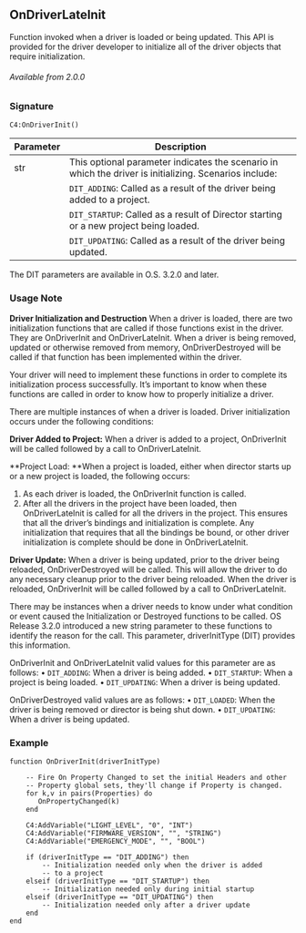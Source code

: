 ## OnDriverLateInit

Function invoked when a driver is loaded or being updated. This API is provided for the driver developer to initialize all of the driver objects that require initialization. 

###### Available from 2.0.0


### Signature

`C4:OnDriverInit() `


| Parameter | Description |
| --- | --- |
| str | This optional parameter indicates the scenario in which the driver is initializing. Scenarios include: |
|  |  `DIT_ADDING`: Called as a result of the driver being added to a project. |
|  |  `DIT_STARTUP`: Called as a result of Director starting or a new project being loaded. |
|  |  `DIT_UPDATING`: Called as a result of the driver being updated. |

The DIT parameters are available in O.S. 3.2.0 and later.


### Usage Note

**Driver Initialization and Destruction**
When a driver is loaded, there are two initialization functions that are called if those functions exist in the driver. They are OnDriverInit and OnDriverLateInit. When a driver is being removed, updated or otherwise removed from memory, OnDriverDestroyed will be called if that function has been implemented within the driver.

Your driver will need to implement these functions in order to complete its initialization process successfully. It’s important to know when these functions are called in order to know how to properly initialize a driver.

There are multiple instances of when a driver is loaded. Driver initialization occurs under the following conditions:

**Driver Added to Project:** When a driver is added to a project, OnDriverInit will be called followed by a call to OnDriverLateInit.

**Project Load: **When a project is loaded, either when director starts up or a new project is loaded, the following occurs:
1. As each driver is loaded, the OnDriverInit function is called.
2. After all the drivers in the project have been loaded, then OnDriverLateInit is called for all the drivers in the project. This ensures that all the driver’s bindings and initialization is complete. Any initialization that requires that all the bindings be bound, or other driver initialization is complete should be done in OnDriverLateInit.

**Driver Update:** When a driver is being updated, prior to the driver being reloaded, OnDriverDestroyed will be called. This will allow the driver to do any necessary cleanup prior to the driver being reloaded. When the driver is reloaded, OnDriverInit will be called followed by a call to OnDriverLateInit.

There may be instances when a driver needs to know under what condition or event caused the Initialization or Destroyed functions to be called. OS Release 3.2.0 introduced a new string parameter to these functions to identify the reason for the call. This parameter, driverInitType (DIT) provides this information.

OnDriverInit and OnDriverLateInit valid values for this parameter are as follows:
•	`DIT_ADDING`: When a driver is being added.
•	`DIT_STARTUP`: When a project is being loaded.
•	`DIT_UPDATING`: When a driver is being updated.

OnDriverDestroyed valid values are as follows:
•	`DIT_LOADED`: When the driver is being removed or director is being shut down.
•	`DIT_UPDATING`: When a driver is being updated.


### Example

```
function OnDriverInit(driverInitType)
         
    -- Fire On Property Changed to set the initial Headers and other
    -- Property global sets, they'll change if Property is changed.
    for k,v in pairs(Properties) do
       OnPropertyChanged(k)
    end

    C4:AddVariable("LIGHT_LEVEL", "0", "INT")
    C4:AddVariable("FIRMWARE_VERSION", "", "STRING")
    C4:AddVariable("EMERGENCY_MODE", "", "BOOL")

    if (driverInitType == "DIT_ADDING") then
        -- Initialization needed only when the driver is added
        -- to a project
    elseif (driverInitType == "DIT_STARTUP") then
        -- Initialization needed only during initial startup
    elseif (driverInitType == "DIT_UPDATING") then
        -- Initialization needed only after a driver update
    end
end
```